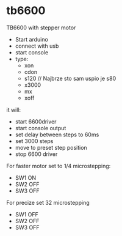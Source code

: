 # tb6600
TB6600 with stepper motor


-  Start arduino
-  connect with usb
-  start console
-  type:
    *  xon
    *  cdon
    *  s120  // Najbrze sto sam uspio je s80
    *  x3000
    *  mx
    *  xoff



it will:
-  start 6600driver
-  start console output
-  set delay between steps to 60ms
-  set 3000 steps
-  move to preset step position
-  stop 6600 driver

For faster motor set to 1/4 microstepping: 
-  SW1 ON
-  SW2 OFF
-  SW3 OFF

For precize set 32 microstepping
-  SW1 OFF
-  SW2 OFF
-  SW3 OFF
